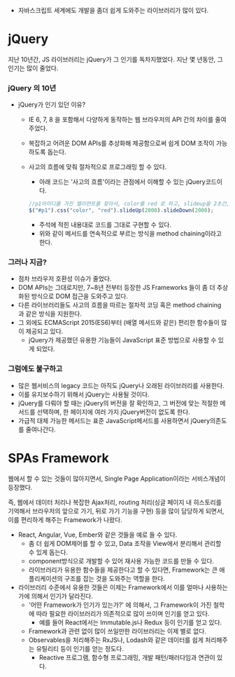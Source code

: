 - 자바스크립트 세계에도 개발을 좀더 쉽게 도와주는 라이브러리가 많이 있다.

# jQuery

지난 10년간, JS 라이브러리는 jQuery가 그 인기를 독차지했었다. 지난 몇 년동안, 그 인기는 많이 줄었다.

### **jQuery 의 10년**

- jQuery가 인기 있던 이유?
    - IE 6, 7, 8 을 포함해서 다양하게 동작하는 웹 브라우저의 API 간의 차이를 줄여주었다.
    - 복잡하고 어려운 DOM APIs를 추상화해 제공함으로써 쉽게 DOM 조작이 가능하도록 돕는다.
    - 사고의 흐름에 맞춰 절차적으로 프로그래밍 할 수 있다.
        - 아래 코드는 '사고의 흐름'이라는 관점에서 이해할 수 있는 jQuery코드이다.
        
        ```jsx
        //p1아이디를 가진 엘리먼트를 찾아서, color를 red 로 하고, slideup을 2초간, slideDown을 2초간 한다.
        $("#p1").css("color", "red").slideUp(2000).slideDown(2000);
        ```
        
        - 주석에 적힌 내용대로 코드를 그대로 구현할 수 있다.
        - 위와 같이 메서드를 연속적으로 부르는 방식을 method chaining이라고 한다.

### 그러나 지금?

- 점차 브라우저 호환성 이슈가 줄었다.
- DOM APIs는 그대로지만, 7~8년 전부터 등장한 JS Frameworks 들이 좀 더 추상화된 방식으로 DOM 접근을 도와주고 있다.
- 다른 라이브러리들도 사고의 흐름을 따르는 절차적 코딩 혹은 method chaining 과 같은 방식을 지원한다.
- 그 외에도 ECMAScript 2015(ES6)부터 (배열 메서드와 같은) 편리한 함수들이 많이 제공되고 있다.
    - jQuery가 제공했던 유용한 기능들이 JavaScript 표준 방법으로 사용할 수 있게 되었다.

### 그럼에도 불구하고

- 많은 웹서비스의 legacy 코드는 아직도 jQuery나 오래된 라이브러리를 사용한다.
- 이를 유지보수하기 위해서 jQuery는 사용될 것이다.
- jQuery를 다뤄야 할 때는 jQuery의 버전을 잘 확인하고, 그 버전에 맞는 적절한 메서드를 선택하며, 한 페이지에 여러 가지 jQuery버전이 없도록 한다.
- 가급적 대체 가능한 메서드는 표준 JavaScript메서드를 사용하면서 jQuery의존도를 줄여나간다.

# SPAs Framework

웹에서 할 수 있는 것들이 많아지면서, Single Page Application이라는 서비스개념이 등장했다.

즉, 웹에서 데이터 처리나 복잡한 Ajax처리, routing 처리(싱글 페이지 내 히스토리를 기억해서 브라우저의 앞으로 가기, 뒤로 가기 기능을 구현) 등을 많이 담당하게 되면서, 이를 편리하게 해주는 Framework가 나왔다.

- React, Angular, Vue, Ember와 같은 것들을 예로 들 수 있다.
    - 좀 더 쉽게 DOM제어를 할 수 있고, Data 조작을 View에서 분리해서 관리할 수 있게 돕는다.
    - component방식으로 개발할 수 있어 재사용 가능한 코드를 만들 수 있다.
    - 라이브러리가 유용한 함수들을 제공한다고 할 수 있다면, Framework는 큰 애플리케이션의 구조를 잡는 것을 도와주는 역할을 한다.
- 라이브러리 수준에서 유용한 것들은 이제는 Framework에서 이를 얼마나 사용하는가에 의해서 인기가 달라진다.
    - '어떤 Framework가 인기가 있는가?' 에 의해서, 그 Framework이 가진 철학에 따라 필요한 라이브러리가 의존적으로 많이 쓰이며 인기를 얻고 있다.
        - 예를 들어 React에서는 Immutable.js나 Redux 등이 인기를 얻고 있다.
    - Framework과 관련 없이 많이 쓰일만한 라이브러리는 이제 별로 없다.
    - Observables을 처리해주는 RxJS나, Lodash와 같은 데이터를 쉽게 처리해주는 유틸리티 등이 인기를 얻는 정도다.
        - Reactive 프로그램, 함수형 프로그래밍, 개발 패턴/패러다임과 연관이 있다.